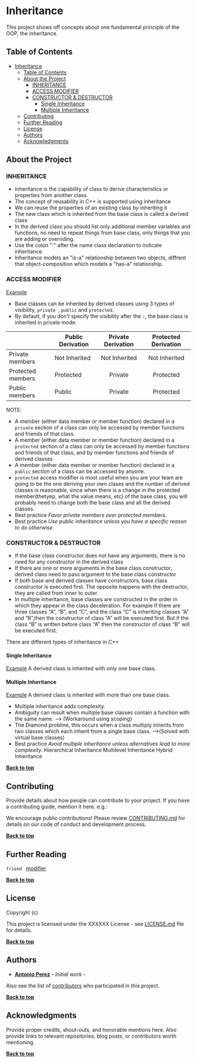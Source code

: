 # Inheritance

This project shows off concepts about one fundamental principle of the OOP, the inheritance.
## Table of Contents

- [Inheritance](#inheritance)
  - [Table of Contents](#table-of-contents)
  - [About the Project](#about-the-project)
    - [INHERITANCE](#inheritance-1)
    - [ACCESS MODIFIER](#access-modifier)
    - [CONSTRUCTOR & DESTRUCTOR](#constructor--destructor)
      - [Single Inheritance](#single-inheritance)
      - [Multiple Inheritance](#multiple-inheritance)
  - [Contributing](#contributing)
  - [Further Reading](#further-reading)
  - [License](#license)
  - [Authors](#authors)
  - [Acknowledgments](#acknowledgments)

## About the Project
### INHERITANCE
* Inheritance is the capability of class to derive characteristics or properties from another class.
* The concept of reusability in C++ is supported using inheritance
* We can reuse the properties of an existing class by inheriting it
* The new class which is inherited from the base class is called a derived class
* In the derived class you should list only additional member variables and functions, no need to repeat things from base class, only things that you are adding or overriding.
* Use the colon ":" after the name class declaration to indicate inheritance.
* Inheritance models an "is-a" relationship between two objects, diffrent that object-composition which models a "has-a" relationship.
### ACCESS MODIFIER
[Example](src/module/AccesModifier_VisibilityMode.h)
* Base classes can be inherited by derived classes using 3 types of visibility,  ```private ```, ``` public ``` and ``` protected ```.
* By default, if you don't specify the visibility after the ``` : ```, the base class is inherited in private mode.

|                   | Public Derivation | Private Derivation | Protected Derivation |
| ----------------- | ----------------- | :----------------: | :------------------: |
| Private members   | Not Inherited     |   Not Inherited    |    Not Inherited     |
| Protected members | Protected         |      Private       |      Protected       |
| Public members    | Public            |      Private       |      Protected       |

NOTE: 
* A member (either data member or member function) declared in a ```private``` section of a class can only be accessed by member functions and friends of that class.
* A member (either data member or member function) declared in a ```protected``` section of a class can only be accessed by member functions and friends of that class, and by member functions and friends of derived classes
* A member (either data member or member function) declared in a ```public``` section of a class can be accessed by anyone.
* ```protected``` access modifier is most useful when you are your team are going to be the one deriving your own clases and the number of derived classes is reasonable, since when there is a change in the protected member(thetyep, what the value means, etc) of the base class, you will probably need to change both the base class and all the derived classes.  
* Best practice *Favor private members over protected members.*
* Best practice *Use public inheritance unless you have a specific reason to do otherwise.*

### CONSTRUCTOR & DESTRUCTOR
* If the base class constructor does not have any arguments, there is no need for any constructor in the derived class
* If there are one or more arguments in the base class constructor, derived class need to pass argument to the base class constructor
* If both base and derived classes have constructors, base class constructor is executed first. The opposite happens with the destructor, they are called from inner to outer.
* In multiple inheritance, base classes are constructed in the order in which they appear in the class deceleration. For example if there are three classes “A”, “B”, and “C”, and the class “C” is inheriting classes “A” and “B”,then the constructor of class “A” will be executed first. But if the class “B” is written before class “A” then the constructor of class “B” will be executed first.

There are different types of inheritance in C++

#### Single Inheritance
[Example](src/module/singleInheritance.h)
A derived class is inherited with only one base class.
#### Multiple Inheritance
[Example](src/module/multipleInheritance.h)
A derived class is inherited with more than one base class.
* Multiple inheritance adds complexity.
* Ambiguity can result when multiple base classes contain a function with the same name. --> (Workaround using scoping)
* The Diamond problme, this occurs when a class multiply inherits from two classes which each inherit from a single base class. -->(Solved with virtual base classes)
* Best practice *Avoid multiple inheritance unless alternatives lead to more complexity.*
    Hierarchical Inheritance
    Multilevel Inheritance
    Hybrid Inheritance

**[Back to top](#table-of-contents)**
## Contributing

Provide details about how people can contribute to your project. If you have a contributing guide, mention it here. e.g.:

We encourage public contributions! Please review [CONTRIBUTING.md](docs/CONTRIBUTING.md) for details on our code of conduct and development process.

**[Back to top](#table-of-contents)**

## Further Reading
```friend ``` [modifier](https://isocpp.org/wiki/faq/friends)

**[Back to top](#table-of-contents)**

## License

Copyright (c) 

This project is licensed under the XXXXXX License - see [LICENSE.md](LICENSE.md) file for details.

**[Back to top](#table-of-contents)**

## Authors

* **[Antonio Perez](https://github.com/jsueprez)** - *Initial work* -

Also see the list of [contributors](https://github.com/your/project/contributors) who participated in this project.

**[Back to top](#table-of-contents)**

## Acknowledgments

Provide proper credits, shout-outs, and honorable mentions here. Also provide links to relevant repositories, blog posts, or contributors worth mentioning.

**[Back to top](#table-of-contents)**